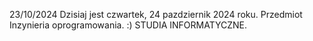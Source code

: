 23/10/2024
Dzisiaj jest czwartek, 24 pazdziernik 2024 roku.
Przedmiot Inzynieria oprogramowania. :)
STUDIA INFORMATYCZNE.
 
